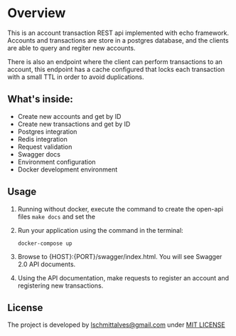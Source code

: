 # Overview
This is an account transaction REST api implemented with echo framework.
Accounts and transactions are store in a postgres database, and the clients are able to query and regiter new accounts.

There is also an endpoint where the client can perform transactions to an account, this endpoint has a
cache configured that locks each transaction with a small TTL in order to avoid duplications.


## What's inside:

- Create new accounts and get by ID
- Create new transactions and get by ID
- Postgres integration
- Redis integration
- Request validation
- Swagger docs
- Environment configuration
- Docker development environment

## Usage
1. Running without docker, execute the command to create the open-api files `make docs` and set the
3. Run your application using the command in the terminal:

    `docker-compose up`
3. Browse to {HOST}:{PORT}/swagger/index.html. You will see Swagger 2.0 API documents.
4. Using the API documentation, make requests to register an account and registering new transactions.

## License
The project is developed by [lschmittalves@gmail.com]() under [MIT LICENSE](https://github.com/nixsolutions/golang-echo-boilerplate/blob/master/LICENSE)
